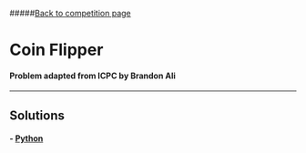 #####[Back to competition page](../README.md)

# Coin Flipper
#### Problem adapted from ICPC by Brandon Ali

--------
## Solutions

#### - [Python](./tim.py/)
